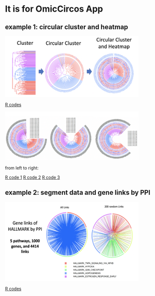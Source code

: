 # It is for OmicCircos App

## example 1: circular cluster and heatmap

<img src="examples/example1.png" width="440" height="200"> 

[R codes](examples/do_cluster_circle_test.R)  

<img src="examples/example2.png" width="440" height="160"> 

from left to right:

[R code 1](examples/do_cluster_circle01.R)  [R code 2](examples/do_cluster_circle02.R)   [R code 3](examples/do_cluster_circle03.R)    

## example 2: segment data and gene links by PPI

<img src="examples/seg_link.png" width="440" height="260"> 

[R codes](examples/do_pathway_link2.R)  

